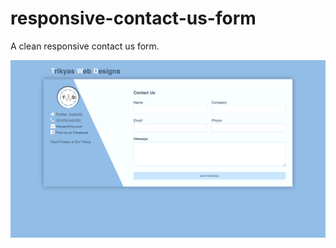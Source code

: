 # responsive-contact-us-form
A clean responsive contact us form.

![Alt text](https://github.com/trikyas/responsive-contact-us-form/blob/master/img/Screenshot-2017-10-8%20Responsive%20%22contact-us%22%20form%20Trikyas.png?raw=true "Screenshot")
